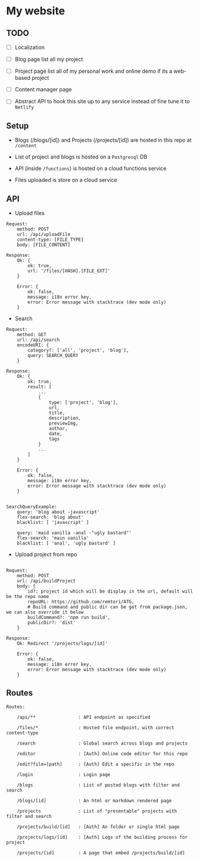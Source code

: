 # My website

## TODO

- [ ] Localization

- [ ] Blog page list all my project

- [ ] Project page list all of my personal work and online demo if its a web-based project

- [ ] Content manager page

- [ ] Abstract API to hook this site up to any service instead of fine tune it to `Netlify`

## Setup

- Blogs (/blogs/[id]) and Projects (/projects/[id]) are hosted in this repo at `/content`

- List of project and blogs is hosted on a `Postgresql` DB

- API (inside `/functions`) is hosted on a cloud functions service

- Files uploaded is store on a cloud service

## API

- Upload files

```
Request:
	method: POST
	url: /api/uploadFile
	content-type: [FILE_TYPE]
	body: [FILE_CONTENT]

Response:
	Ok: {
		ok: true,
		url: '/files/[HASH].[FILE_EXT]'
	}

	Error: {
		ok: false,
		message: i18n error key,
		error: Error message with stacktrace (dev mode only)
	}
```

- Search

```
Request:
	method: GET
	url: /api/search
	encodeURI: {
		category?: ['all', 'project', 'blog'],
		query: SEARCH_QUERY
	}

Response:
	Ok: {
		ok: true,
		result: [
			...
			{
				type: ['project', 'blog'],
				url,
				title,
				description,
				previewImg,
				author,
				date,
				tags
			}
			...
		]
	}

	Error: {
		ok: false,
		message: i18n error key,
		error: Error message with stacktrace (dev mode only)
	}


SearchQueryExample:
	query: 'blog about -javascript'
	flex-search: 'blog about'
	blacklist: [ 'javascript' ]

	query: 'maid vanilla -anal -"ugly bastard"'
	flex-search: 'main vanilla'
	blacklist: [ 'anal', 'ugly bastard' ]
```

- Upload project from repo

```

Request:
	method: POST
	url: /api/buildProject
	body: {
		id?: project id which will be display in the url, default will be the repo name
		repoURL: https://github.com/remtori/ATG,
		# Build command and public dir can be get from package.json, we can also override it below
		buildCommand?: 'npm run build',
		publicDir?: 'dist'
	}

Response:
	Ok: Redirect '/projects/logs/[id]'

	Error: {
		ok: false,
		message: i18n error key,
		error: Error message with stacktrace (dev mode only)
	}
```

## Routes

```
Routes:

	/api/**                : API endpoint as specified

	/files/*               : Hosted file endpoint, with correct content-type

	/search                : Global search across blogs and projects

	/editor                : [Auth] Online code editor for this repo

	/edit?file=[path]      : [Auth] Edit a specific in the repo

	/login                 : Login page

	/blogs                 : List of posted blogs with filter and search

	/blogs/[id]            : An html or markdown rendered page

	/projects              : List of "presentable" projects with filter and search

	/projects/build/[id]   : [Auth] An folder or single html page

	/projects/logs/[id]    : [Auth] Logs of the building process for project

	/projects/[id]         : A page that embed /projects/build/[id]

```

